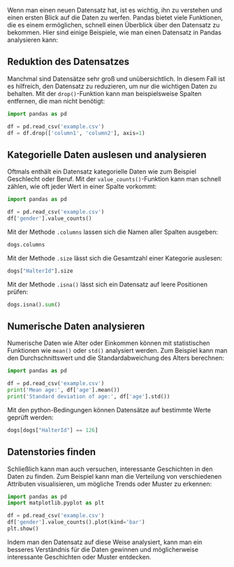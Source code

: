 Wenn man einen neuen Datensatz hat, ist es wichtig, ihn zu verstehen und einen ersten Blick auf die Daten zu werfen. Pandas bietet viele Funktionen, die es einem ermöglichen, schnell einen Überblick über den Datensatz zu bekommen. Hier sind einige Beispiele, wie man einen Datensatz in Pandas analysieren kann:

## Reduktion des Datensatzes

Manchmal sind Datensätze sehr groß und unübersichtlich. In diesem Fall ist es hilfreich, den Datensatz zu reduzieren, um nur die wichtigen Daten zu behalten. Mit der `drop()`-Funktion kann man beispielsweise Spalten entfernen, die man nicht benötigt:

```python
import pandas as pd

df = pd.read_csv('example.csv')
df = df.drop(['column1', 'column2'], axis=1)
```

## Kategorielle Daten auslesen und analysieren

Oftmals enthält ein Datensatz kategorielle Daten wie zum Beispiel Geschlecht oder Beruf. Mit der `value_counts()`-Funktion kann man schnell zählen, wie oft jeder Wert in einer Spalte vorkommt:

```python
import pandas as pd

df = pd.read_csv('example.csv')
df['gender'].value_counts()
```

Mit der Methode `.columns` lassen sich die Namen aller Spalten ausgeben:

```python
dogs.columns
```

Mit der Methode `.size` lässt sich die Gesamtzahl einer Kategorie auslesen:

```python
dogs["HalterId"].size
```

Mit der Methode `.isna()` lässt sich ein Datensatz auf leere Positionen prüfen:

```python
dogs.isna().sum()
```

## Numerische Daten analysieren

Numerische Daten wie Alter oder Einkommen können mit statistischen Funktionen wie `mean()` oder `std()` analysiert werden. Zum Beispiel kann man den Durchschnittswert und die Standardabweichung des Alters berechnen:

```python
import pandas as pd

df = pd.read_csv('example.csv')
print('Mean age:', df['age'].mean())
print('Standard deviation of age:', df['age'].std())
```

Mit den python-Bedingungen können Datensätze auf bestimmte Werte geprüft werden:

```python
dogs[dogs["HalterId"] == 126]
```

## Datenstories finden

Schließlich kann man auch versuchen, interessante Geschichten in den Daten zu finden. Zum Beispiel kann man die Verteilung von verschiedenen Attributen visualisieren, um mögliche Trends oder Muster zu erkennen:

```python
import pandas as pd
import matplotlib.pyplot as plt

df = pd.read_csv('example.csv')
df['gender'].value_counts().plot(kind='bar')
plt.show()
```

Indem man den Datensatz auf diese Weise analysiert, kann man ein besseres Verständnis für die Daten gewinnen und möglicherweise interessante Geschichten oder Muster entdecken.